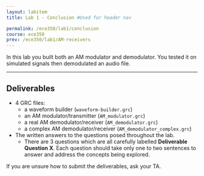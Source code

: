 ```yaml
---
layout: labitem
title: Lab 1 - Conclusion #Used for header nav

permalink: /ece350/lab1/conclusion
course: ece350
prev: /ece350/lab1/AM-receivers
---
```


In this lab you built both an AM modulator and demodulator. You tested it on simulated signals then demodulated an audio file.

---

## Deliverables

- 4 GRC files:
  - a waveform builder (`waveform-builder.grc`)
  - an AM modulator/transmitter (`AM_modulator.grc`)
  - a real AM demodulator/receiver (`AM_demodulator.grc`)
  - a complex AM demodulator/receiver (`AM_demodulator_complex.grc`)
- The written answers to the questions posed throughout the lab.
  - There are 3 questions which are all carefully labelled **Deliverable Question X**. Each question should take only one to two sentences to answer and address the concepts being explored.

If you are unsure how to submit the deliverables, ask your TA.
